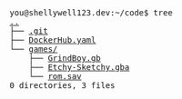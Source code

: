 <pre>
you@shellywell123.dev:~/code$ tree
<a href="https://shellywell123.dev">..</a>
├── <a href="https://github.com/Shellywell123">.git</a>
├── <a href="https://hub.docker.com/u/shellywell123">DockerHub.yaml</a>
└── <a href="https://shellywell123.dev/tree/games.html">games/</a>
    ├── <a href="https://shellywell123.github.io/Grind-Boy/build/web/index.html">GrindBoy.gb</a>
    ├── <a href="https://shellywell123.github.io/gbajs/">Etchy-Sketchy.gba</a>
    └── <a href="https://shellywell123.dev/tree/games/basment.html">rom.sav</a>
0 directories, 3 files
</pre>
